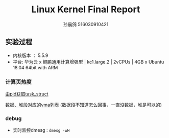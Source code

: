 # <center>Linux Kernel Final Report

<center>孙晨鸽 516030910421</center>

## 实验过程

* 内核版本 ： 5.5.9
* 平台: 华为云 x 鲲鹏通用计算增强型 | kc1.large.2 | 2vCPUs | 4GB x Ubuntu 18.04 64bit with ARM

### 计算页热度

[由pid获取task_struct](https://tuxthink.blogspot.com/2012/07/module-to-find-task-from-its-pid.html?m=1)

[数据、堆段对应的vma列表](https://www.cnblogs.com/arnoldlu/p/10272466.html) (数据段不知道怎么回事，一直没数据，堆是可以的)


### debug

* 实时监控dmesg : ```dmesg -wH```